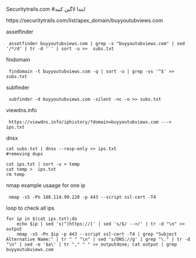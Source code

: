Securitytrails.com​
#ابتدا  لاگین کنید

<a>
https://securitytrails.com/list/apex_domain/buyyoutubviews.com
</a>

assetfinder

‍‍```
assetfinder buyyoutubviews.com | grep -s "buyyoutubviews.com" | sed '/*/d' | tr -d ' ' | sort -u >>  subs.txt
‍‍```

findomain

‍‍```
findomain -t buyyoutubviews.com​​ -q | sort -u | grep -vs '^$' >> subs.txt
‍‍```

subfinder

‍‍```
subfinder -d buyyoutubviews.com​ -silent -nc -o >> subs.txt
‍‍```


viewdns.info

‍‍```
https://viewdns.info/iphistory/?domain=buyyoutubviews.com ---> ips.txt
‍‍```


dnsx
```
cat subs.txt | dnsx --resp-only​ >> ips.txt
#removing dups

cat ips.txt | sort -u > temp
cat temp >  ips.txt
rm temp
```

nmap
example usaage for one ip

‍‍```
nmap -sS -Pn 188.114.99.228 -p 443 --script ssl-cert -T4
‍‍```

loop to check all ips
```
for ip in $(cat ips.txt);do​
    echo $ip | sed 's|^|https://|' | sed 's/$/ -->/' | tr -d "\n" >> output​
    nmap -sS -Pn $ip -p 443 --script ssl-cert -T4 | grep "Subject Alternative Name:" | tr " " "\n" | sed 's/DNS://g' | grep "\." | tr -d "\n" | sed -e '$a\' | tr "," " " >> output​done​; cat output | grep buyyoutubviews.com​
```
